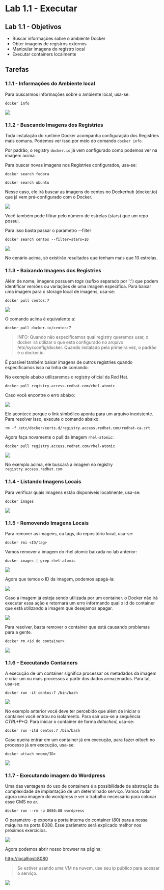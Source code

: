 # Lab 1.1 - Executar

## Lab 1.1 - Objetivos

* Buscar informações sobre o ambiente Docker
* Obter imagens de registros externos
* Manipular imagens do registro local
* Executar containers localmente

## Tarefas

### 1.1.1 - Informações do Ambiente local

Para buscarmos informações sobre o ambiente local, usa-se:

```text
docker info
```

![](https://raw.githubusercontent.com/guaxinim/test-drive-openshift/master/gitbook/assets/docker-info.png)

### 1.1.2 - Buscando Imagens dos Registries

Toda instalação do runtime Docker acompanha configuração dos Registries mais comuns. Podemos ver isso por meio do comando `docker info`.

Por padrão, o registry `docker.io` já vem configurado como podemos ver na imagem acima.

Para buscar novas imagens nos Registries configurados, usa-se:

```text
docker search fedora

docker search ubuntu
```

Nesse caso, ele irá buscar as imagens do centos no Dockerhub \(docker.io\) que já vem pré-configurado com o Docker.

![](https://raw.githubusercontent.com/guaxinim/test-drive-openshift/master/gitbook/assets/docker-search.png)

Você também pode filtrar pelo número de estrelas \(stars\) que um repo possui.

Para isso basta passar o parametro --filter

```text
docker search centos --filter=stars=10
```

![](https://raw.githubusercontent.com/guaxinim/test-drive-openshift/master/gitbook/assets/docker-search-filter.png)

No cenário acima, só existirão resultados que tenham mais que 10 estrelas.

### 1.1.3 - Baixando Imagens dos Registries

Além de nome, imagens possuem _tags_ \(sufixo separado por ':'\) que podem identificar versões ou variações de uma imagem específica. Para baixar uma imagem para o storage local de imagens, usa-se:

```text
docker pull centos:7
```

![](https://raw.githubusercontent.com/guaxinim/test-drive-openshift/master/gitbook/assets/docker-pull.png)

O comando acima é equivalente a:

```text
docker pull docker.io/centos:7
```

> INFO: Quando não especificamos qual registry queremos usar, o docker irá utilizar o que está configurado no arquivo /etc/sysconfig/docker. Quando instalado pela primeira vez, o padrão é o docker.io.

É possível também baixar imagens de outros registries quando especificamos isso na linha de comando:

No exemplo abaixo utilizaremos o registry oficial da Red Hat.

```text
docker pull registry.access.redhat.com/rhel-atomic
```

Caso você encontre o erro abaixo:

![](https://raw.githubusercontent.com/guaxinim/test-drive-openshift/master/gitbook/assets/docker-pull-rhel.png)

Ele acontece porque o link simbólico aponta para um arquivo inexistente. Para resolver isso, execute o comando abaixo:

```text
rm -f /etc/docker/certs.d/registry.access.redhat.com/redhat-ca.crt
```

Agora faça novamente o pull da imagem `rhel-atomic`:

```text
docker pull registry.access.redhat.com/rhel-atomic
```

![](https://raw.githubusercontent.com/guaxinim/test-drive-openshift/master/gitbook/assets/docker-pull-atomic.png)

No exemplo acima, ele buscará a imagem no registry `registry.access.redhat.com`

### 1.1.4 - Listando Imagens Locais

Para verificar quais imagens estão disponíveis localmente, usa-se:

```text
docker images
```

![](https://raw.githubusercontent.com/guaxinim/test-drive-openshift/master/gitbook/assets/docker-images.png)

### 1.1.5 - Removendo Imagens Locais

Para remover as imagens, ou tags, do repositório local, usa-se:

```text
docker rmi <ID/tag>
```

Vamos remover a imagem do rhel atomic baixada no lab anterior:

```text
docker images | grep rhel-atomic
```

![](https://raw.githubusercontent.com/guaxinim/test-drive-openshift/master/gitbook/assets/docker-images-grep.png)

Agora que temos o ID da imagem, podemos apagá-la:

![](https://raw.githubusercontent.com/guaxinim/test-drive-openshift/master/gitbook/assets/docker-rmi.png)

Caso a imagem já esteja sendo utilizada por um container. o Docker não irá executar essa ação e retornará um erro informando qual o id do container que está utilizando a imagem que desejamos apagar.

![](https://raw.githubusercontent.com/guaxinim/test-drive-openshift/master/gitbook/assets/docker-rm-erro.png)

Para resolver, basta remover o container que está causando problemas para a gente.

```text
docker rm <id do container>
```

![](https://raw.githubusercontent.com/guaxinim/test-drive-openshift/master/gitbook/assets/docker-rm.png)

### 1.1.6 - Executando Containers

A execução de um container significa processar os metadados da imagem e criar um ou mais processos a partir dos dados armazenados. Para tal, usa-se:

```text
docker run -it centos:7 /bin/bash
```

![](https://raw.githubusercontent.com/guaxinim/test-drive-openshift/master/gitbook/assets/selection_217.png)

No exemplo anterior você deve ter percebido que além de iniciar o container você entrou no isolamento. Para sair usa-se a sequência _CTRL+P+Q_. Para iniciar o container de forma _detached_, usa-se:

```text
docker run -itd centos:7 /bin/bash
```

Caso queira entrar em um container já em execução, para fazer _attach_ no processo já em execução, usa-se:

```text
docker attach <nome/ID>
```

![](https://raw.githubusercontent.com/guaxinim/test-drive-openshift/master/gitbook/assets/selection_218.png)

### 1.1.7 - Executando imagem do Wordpress

Uma das vantagens do uso de containers é a possibilidade de abstração da complexidade de implantação de um determinado serviço. Vamos rodar agora uma imagem do wordpress e ver o trabalho necessário para colocar esse CMS no ar.

```text
docker run --rm -p 8080:80 wordpress
```

O parametro -p exporta a porta interna do container \(80\) para a nossa máquina na porta 8080. Esse parâmetro será explicado melhor nos próximos exercícios.

![](https://raw.githubusercontent.com/guaxinim/test-drive-openshift/master/gitbook/assets/wordpress.gif)

Agora podemos abrir nosso browser na página:

[http://localhost:8080](http://<ip%20da%20sua%20VM>:8080)

> Se estiver usando uma VM na nuvem, use seu ip público para acessar o serviço.

![](https://raw.githubusercontent.com/guaxinim/test-drive-openshift/master/gitbook/assets/selection_047.png)

